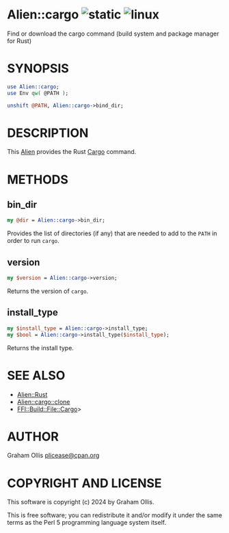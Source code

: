 # Alien::cargo ![static](https://github.com/PerlAlien/Alien-cargo/workflows/static/badge.svg) ![linux](https://github.com/PerlAlien/Alien-cargo/workflows/linux/badge.svg)

Find or download the cargo command (build system and package manager for Rust)

# SYNOPSIS

```perl
use Alien::cargo;
use Env qw( @PATH );

unshift @PATH, Alien::cargo->bind_dir;
```

# DESCRIPTION

This [Alien](https://metacpan.org/pod/Alien) provides the Rust [Cargo](https://doc.rust-lang.org/cargo/) command.

# METHODS

## bin\_dir

```perl
my @dir = Alien::cargo->bin_dir;
```

Provides the list of directories (if any) that are needed to add to the
`PATH` in order to run `cargo`.

## version

```perl
my $version = Alien::cargo->version;
```

Returns the version of `cargo`.

## install\_type

```perl
my $install_type = Alien::cargo->install_type;
my $bool = Alien::cargo->install_type($install_type);
```

Returns the install type.

# SEE ALSO

- [Alien::Rust](https://metacpan.org/pod/Alien::Rust)
- [Alien::cargo::clone](https://metacpan.org/pod/Alien::cargo::clone)
- [FFI::Build::File::Cargo](https://metacpan.org/pod/FFI::Build::File::Cargo)>

# AUTHOR

Graham Ollis <plicease@cpan.org>

# COPYRIGHT AND LICENSE

This software is copyright (c) 2024 by Graham Ollis.

This is free software; you can redistribute it and/or modify it under
the same terms as the Perl 5 programming language system itself.
